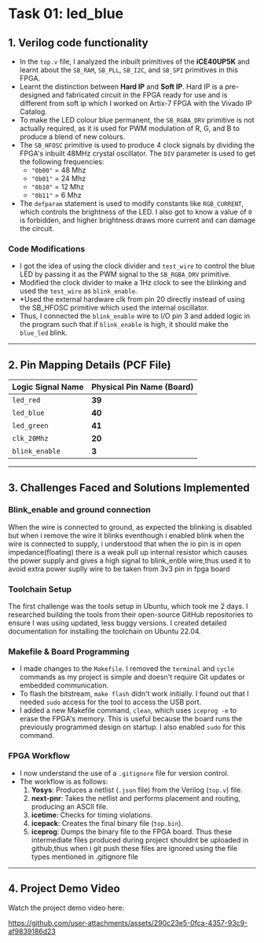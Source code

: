 # Task 01: led_blue

## 1. Verilog code functionality

* In the `top.v` file, I analyzed the inbuilt primitives of the **iCE40UP5K** and learnt about the `SB_RAM`, `SB_PLL`, `SB_I2C`, and `SB_SPI` primitives in this FPGA.
* Learnt the distinction between **Hard IP** and **Soft IP**. Hard IP is a pre-designed and fabricated circuit in the FPGA ready for use and is different from soft ip which I worked on Artix-7 FPGA with the Vivado IP Catalog.
* To make the LED colour blue permanent, the `SB_RGBA_DRV` primitive is not actually required, as it is used for PWM modulation of R, G, and B to produce a blend of new colours.
* The `SB_HFOSC` primitive is used to produce 4 clock signals by dividing the FPGA's inbuilt 48MHz crystal oscillator. The `DIV` parameter is used to get the following frequencies:
    * `"0b00"` = 48 Mhz
    * `"0b01"` = 24 Mhz
    * `"0b10"` = 12 Mhz
    * `"0b11"` = 6 Mhz
* The `defparam` statement is used to modify constants like `RGB_CURRENT`, which controls the brightness of the LED. I also got to know a value of `0` is forbidden, and higher brightness draws more current and can damage the circuit.

### Code Modifications
* I got the idea of using the clock divider and `test_wire` to control the blue LED by passing it as the PWM signal to the `SB_RGBA_DRV` primitive.
* Modified the clock divider to make a 1Hz clock to see the blinking and used the `test_wire` as `blink_enable`.
* *Used the external hardware clk from pin 20 directly instead of using the SB_HFOSC primitive which used the internal oscillator.
* Thus, I connected the `blink_enable` wire to I/O pin 3 and added logic in the program such that if `blink_enable` is high, it should make the `blue_led` blink.

---

## 2. Pin Mapping Details (PCF File)

| Logic Signal Name | Physical Pin Name (Board) |
| :---------------- | :------------------------ |
| `led_red`         | **39** |
| `led_blue`        | **40** |
| `led_green`       | **41** |
| `clk_20Mhz`       | **20** |
| `blink_enable`    | **3** |

---

## 3. Challenges Faced and Solutions Implemented
### Blink_enable and ground connection
When the wire is connected to ground, as expected the blinking is disabled but when i remove the wire it blinks eventhough i enabled blink when the wire is connected to supply, i understood that when the io pin is in open impedance(floating) there is a weak pull up internal resistor which causes the power supply and gives a high signal to blink_enble wire,thus used it to avoid extra power suplly wire to be taken from 3v3 pin in fpga board

### Toolchain Setup
The first challenge was the tools setup in Ubuntu, which took me 2 days. I researched building the tools from their open-source GitHub repositories to ensure I was using updated, less buggy versions. I created detailed documentation for installing the toolchain on Ubuntu 22.04.

### Makefile & Board Programming
* I made changes to the `Makefile`. I removed the `terminal` and `cycle` commands as my project is simple and doesn't require Git updates or embedded communication.
* To flash the bitstream, `make flash` didn't work initially. I found out that I needed `sudo` access for the tool to access the USB port.
* I added a new Makefile command, `clean`, which uses `iceprog -e` to erase the FPGA's memory. This is useful because the board runs the previously programmed design on startup. I also enabled 
`sudo` for this command.

### FPGA Workflow
* I now understand the use of a `.gitignore` file for version control.
* The workflow is as follows:
    1.  **Yosys**: Produces a netlist (`.json` file) from the Verilog (`top.v`) file.
    2.  **next-pnr**: Takes the netlist and performs placement and routing, producing an ASCII file.
    3.  **icetime**: Checks for timing violations.
    4.  **icepack**: Creates the final binary file (`top.bin`).
    5.  **iceprog**: Dumps the binary file to the FPGA board.
Thus these intermediate files produced during project shouldnt be uploaded in github,thus when i git push these files are ignored using the file types mentioned in .gitignore file
---

## 4. Project Demo Video

Watch the project demo video here:

https://github.com/user-attachments/assets/290c23e5-0fca-4357-93c9-af9839186d23

